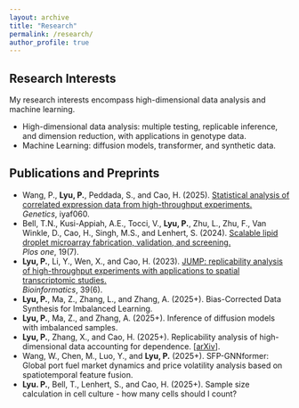 ```yaml
---
layout: archive
title: "Research"
permalink: /research/
author_profile: true
---
```



## Research Interests
My research interests encompass high-dimensional data analysis and machine learning.
- High-dimensional data analysis: multiple testing, replicable inference, and dimension reduction, with applications in genotype data.
- Machine Learning: diffusion models, transformer, and synthetic data.

## Publications and Preprints
- Wang, P., **Lyu, P.**, Peddada, S., and Cao, H. (2025). [Statistical analysis of correlated expression data from high-throughput experiments.](https://doi.org/10.1093/genetics/iyaf060)\
  *Genetics*, iyaf060.
- Bell, T.N., Kusi-Appiah, A.E., Tocci, V., **Lyu, P.**, Zhu, L., Zhu, F., Van Winkle, D., Cao, H., Singh, M.S., and Lenhert, S. (2024). [Scalable lipid droplet microarray fabrication, validation, and screening.](https://journals.plos.org/plosone/article?id=10.1371/journal.pone.0304736)\
  *Plos one*, 19(7).
- **Lyu, P.**, Li, Y., Wen, X., and Cao, H. (2023). [JUMP: replicability analysis of high-throughput experiments with applications to spatial transcriptomic studies.](https://academic.oup.com/bioinformatics/article/39/6/btad366/7190368)\
  *Bioinformatics*, 39(6).
- **Lyu, P.**, Ma, Z., Zhang, L., and Zhang, A. (2025+). Bias-Corrected Data Synthesis for Imbalanced Learning.
- **Lyu, P.**, Ma, Z., and Zhang, A. (2025+). Inference of diffusion models with imbalanced samples.
- **Lyu, P.**, Zhang, X., and Cao, H. (2025+). Replicability analysis of high-dimensional data accounting for dependence. \[[arXiv](https://arxiv.org/abs/2404.05808)\].
- Wang, W., Chen, M., Luo, Y., and **Lyu, P.** (2025+). SFP-GNNformer: Global port fuel market dynamics and price volatility analysis based on spatiotemporal feature fusion.
- **Lyu. P.**, Bell, T., Lenhert, S., and Cao, H. (2025+). Sample size calculation in cell culture - how many cells should I count?
